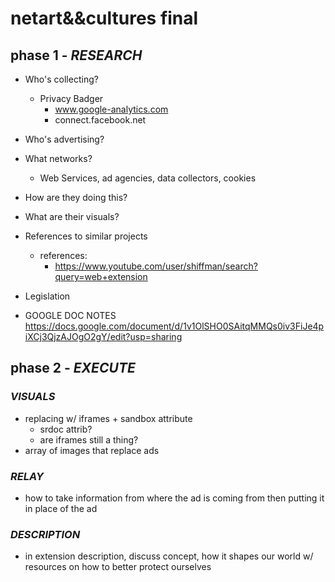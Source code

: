 # netart&&cultures final

## phase 1 - ***RESEARCH***
- Who's collecting?
    - Privacy Badger
        - www.google-analytics.com
        - connect.facebook.net
- Who's advertising?
- What networks?
    - Web Services, ad agencies, data collectors, cookies
- How are they doing this?
- What are their visuals?
- References to similar projects
    - references:
        - https://www.youtube.com/user/shiffman/search?query=web+extension
- Legislation

- GOOGLE DOC NOTES https://docs.google.com/document/d/1v1OlSHO0SAitqMMQs0iv3FiJe4piXCj3QjzAJOgO2gY/edit?usp=sharing


## phase 2 - ***EXECUTE***
### *VISUALS*
- replacing w/ iframes + sandbox attribute
    - srdoc attrib?
    - are iframes still a thing?
- array of images that replace ads

### *RELAY*
- how to take information from where the ad is coming from then putting it in place of the ad

### *DESCRIPTION*
- in extension description, discuss concept, how it shapes our world w/ resources on how to better protect ourselves

